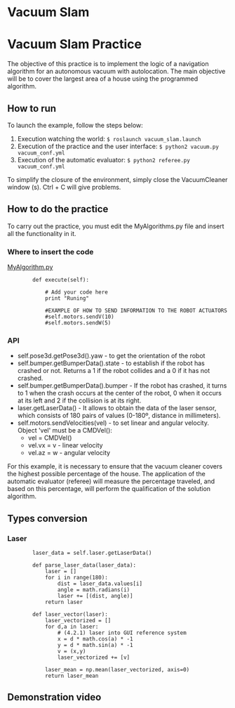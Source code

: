 # Vacuum Slam

# Vacuum Slam Practice

The objective of this practice is to implement the logic of a navigation algorithm for an autonomous vacuum with autolocation. The main objective will be to cover the largest area of ​​a house using the programmed algorithm.

## How to run
To launch the example, follow the steps below:
1. Execution watching the world: 
`$ roslaunch vacuum_slam.launch`
2. Execution of the practice and the user interface: 
`$ python2 vacuum.py vacuum_conf.yml`
3. Execution of the automatic evaluator: 
`$ python2 referee.py vacuum_conf.yml`

To simplify the closure of the environment, simply close the VacuumCleaner window (s). Ctrl + C will give problems.


## How to do the practice
To carry out the practice, you must edit the MyAlgorithms.py file and insert all the functionality in it.

### Where to insert the code
[MyAlgorithm.py](MyAlgorithm.py#L81)
```
        def execute(self):

            # Add your code here
            print "Runing"

            #EXAMPLE OF HOW TO SEND INFORMATION TO THE ROBOT ACTUATORS
            #self.motors.sendV(10)
            #self.motors.sendW(5)
```

### API
* self.pose3d.getPose3d().yaw - to get the orientation of the robot
* self.bumper.getBumperData().state - to establish if the robot has crashed or not. Returns a 1 if the robot collides and a 0 if it has not crashed.
* self.bumper.getBumperData().bumper - If the robot has crashed, it turns to 1 when the crash occurs at the center of the robot, 0 when it occurs at its left and 2 if the collision is at its right.
* laser.getLaserData() - It allows to obtain the data of the laser sensor, which consists of 180 pairs of values ​​(0-180º, distance in millimeters).
* self.motors.sendVelocities(vel) - to set linear and angular velocity. Object 'vel' must be a CMDVel():
    - vel = CMDVel()
    - vel.vx = v - linear velocity
    - vel.az = w - angular velocity

For this example, it is necessary to ensure that the vacuum cleaner covers the highest possible percentage of the house. The application of the automatic evaluator (referee) will measure the percentage traveled, and based on this percentage, will perform the qualification of the solution algorithm.

## Types conversion
### Laser
```
        laser_data = self.laser.getLaserData()

        def parse_laser_data(laser_data):
            laser = []
            for i in range(180):
                dist = laser_data.values[i]
                angle = math.radians(i)
                laser += [(dist, angle)]
            return laser
```

```
        def laser_vector(laser):
            laser_vectorized = []
            for d,a in laser:
                # (4.2.1) laser into GUI reference system
                x = d * math.cos(a) * -1
                y = d * math.sin(a) * -1
                v = (x,y)
                laser_vectorized += [v]

            laser_mean = np.mean(laser_vectorized, axis=0)
            return laser_mean
```

## Demonstration video
